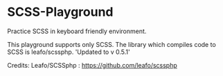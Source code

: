 # SCSS-Playground
Practice SCSS in keyboard friendly environment.

This playground supports only SCSS. The library which compiles code to SCSS is leafo/scssphp. 'Updated to v 0.5.1'

Credits:
Leafo/SCSSphp : https://github.com/leafo/scssphp
